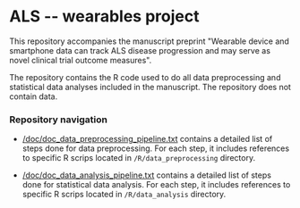 
# ALS -- wearables project

<!-- badges: start -->
<!-- badges: end -->

This repository accompanies the manuscript preprint "Wearable device and smartphone data can track ALS disease progression and may serve as novel clinical trial outcome measures".

The repository contains the R code used to do all data preprocessing and statistical data analyses included in the manuscript. The repository does not contain data. 

### Repository navigation 

- [/doc/doc_data_preprocessing_pipeline.txt](https://github.com/onnela-lab/als-wearables/blob/main/doc/doc_data_preprocessing_pipeline.txt) contains a detailed list of steps done for data preprocessing. For each step, it includes references to specific R scrips located in `/R/data_preprocessing` directory. 

- [/doc/doc_data_analysis_pipeline.txt](https://github.com/onnela-lab/als-wearables/blob/main/doc/doc_data_analysis_pipeline.txt) contains a detailed list of steps done for statistical data analysis. For each step, it includes references to specific R scrips located in `/R/data_analysis` directory. 
